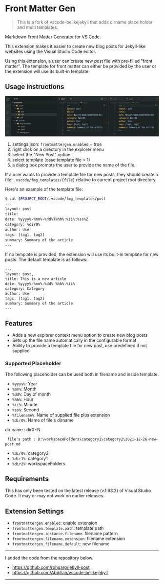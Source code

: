 # Front Matter Gen

> This is a fork of vscode-belikejekyll that adds dirname place holder and multi templates.

Markdown Front Matter Generator for VS Code.

This extension makes it easier to create new blog posts for Jekyll-like
websites using the Visual Studio Code editor.

Using this extension, a user can create new post file with pre-filled
"front matter". The template for front matter can either be provided by the
user or the extension will use its built-in template.

## Usage instructions

![screenshot](./assets/template_test.gif)

1. settings.json: `frontmattergen.enabled` = true
2. right click on a directory in the explorer menu
3. select the "New Post" option.
4. select template (case template file > 1)
5. a dialog box prompts the user
   to provide the name of the file.

If a user wants to provide a template file for new posts, they should create
a file: `.vscode/fmg_templates/{file}` relative to current project root directory.

Here's an example of the template file:

```bash
$ cat $PROJECT_ROOT/.vscode/fmg_templates/post
---
layout: post
title:
date: %yyyy%-%mm%-%dd%T%hh%:%ii%:%ss%Z
category: %dir0%
author: User
tags: [tag1, tag2]
summary: Summary of the article
---
```

If no template is provided, the extension will use its built-in template for
new posts. The default template is as follows:

```
---
layout: post,
title: This is a new article
date: %yyyy%-%mm%-%dd% %hh%:%ii%
category: Category
author: User
tags: [tag1, tag2]
summary: Summary of the article
---
```

## Features

- Adds a new explorer context menu option to create new blog posts
- Sets up the file name automatically in the configurable format
- Ability to provide a template file for new post, use predefined if not supplied

### Supported Placeholder

The following placeholder can be used both in filename and inside template.

- `%yyyy%`: Year
- `%mm%`: Month
- `%dd%`: Day of month
- `%hh%`: Hour
- `%ii%`: Minute
- `%ss%`: Second
- `%filename%`: Name of supplied file plus extension
- `%dir0%`: Name of file's dirname

dir name : dir0~N

```
 file's path : D:\workspaceFolders\category1\category2\2021-12-26-new-post.md
```

- `%dir0%`: category2
- `%dir1%`: category1
- `%dir2%`: workspaceFolders

## Requirements

This has only been tested on the latest release (v.1.63.2) of Visual Studio
Code. It may or may not work on earlier releases.

## Extension Settings

- `frontmattergen.enabled`: enable extension
- `frontmattergen.template.path`: template path
- `frontmattergen.instance.filename`: filename pattern
- `frontmattergen.filename.extension`: filename extension
- `frontmattergen.filename.default`: new filename

---

I added the code from the repository below.

- https://github.com/rohgarg/jekyll-post
- https://github.com/Abdillah/vscode-belikejekyll

---
